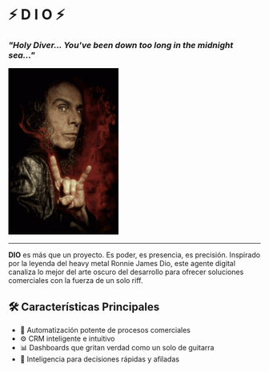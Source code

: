 # ⚡️ D I O ⚡️  
### *"Holy Diver... You've been down too long in the midnight sea..."*

![DIO - Metal Spirit](./ronnie-james.gif)

---

**DIO** es más que un proyecto. Es poder, es presencia, es precisión. Inspirado por la leyenda del heavy metal Ronnie James Dio, este agente digital canaliza lo mejor del arte oscuro del desarrollo para ofrecer soluciones comerciales con la fuerza de un solo riff.

## 🛠 Características Principales

- 🤘 Automatización potente de procesos comerciales
- ⚙️ CRM inteligente e intuitivo
- 📊 Dashboards que gritan verdad como un solo de guitarra
- 🧠 Inteligencia para decisiones rápidas y afiladas


